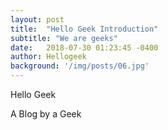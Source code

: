 ```yaml
---
layout: post
title:  "Hello Geek Introduction"
subtitle: "We are geeks"
date:   2018-07-30 01:23:45 -0400
author: Hellogeek
background: '/img/posts/06.jpg'
---
```


<p>Hello Geek</p>

<p>A Blog by a Geek</p>





